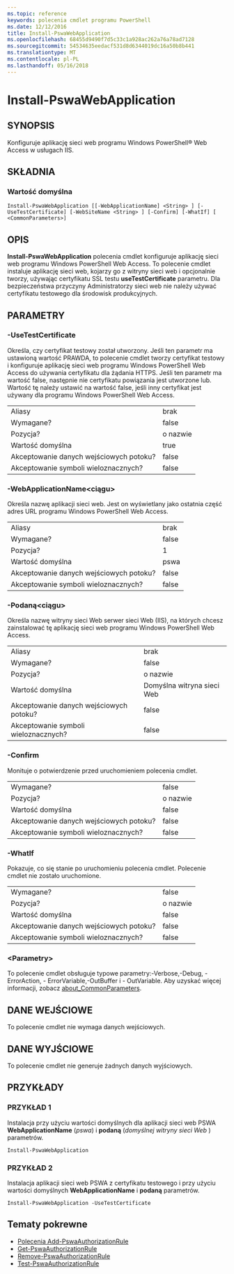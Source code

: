 ```yaml
---
ms.topic: reference
keywords: polecenia cmdlet programu PowerShell
ms.date: 12/12/2016
title: Install-PswaWebApplication
ms.openlocfilehash: 68455d9490f7d5c33c1a928ac262a76a78ad7128
ms.sourcegitcommit: 54534635eedacf531d8d6344019dc16a50b8b441
ms.translationtype: MT
ms.contentlocale: pl-PL
ms.lasthandoff: 05/16/2018
---
```

# <a name="install-pswawebapplication"></a>Install-PswaWebApplication

## <a name="synopsis"></a>SYNOPSIS

Konfiguruje aplikację sieci web programu Windows PowerShell® Web Access w usługach IIS.

## <a name="syntax"></a>SKŁADNIA

### <a name="default"></a>Wartość domyślna
```
Install-PswaWebApplication [[-WebApplicationName] <String> ] [-UseTestCertificate] [-WebSiteName <String> ] [-Confirm] [-WhatIf] [ <CommonParameters>]
```

## <a name="description"></a>OPIS

**Install-PswaWebApplication** polecenia cmdlet konfiguruje aplikację sieci web programu Windows PowerShell Web Access. To polecenie cmdlet instaluje aplikację sieci web, kojarzy go z witryny sieci web i opcjonalnie tworzy, używając certyfikatu SSL testu **useTestCertificate** parametru. Dla bezpieczeństwa przyczyny Administratorzy sieci web nie należy używać certyfikatu testowego dla środowisk produkcyjnych.

## <a name="parameters"></a>PARAMETRY

### <a name="-usetestcertificate"></a>-UseTestCertificate

Określa, czy certyfikat testowy został utworzony. Jeśli ten parametr ma ustawioną wartość PRAWDA, to polecenie cmdlet tworzy certyfikat testowy i konfiguruje aplikację sieci web programu Windows PowerShell Web Access do używania certyfikatu dla żądania HTTPS. Jeśli ten parametr ma wartość false, następnie nie certyfikatu powiązania jest utworzone lub. Wartość tę należy ustawić na wartość false, jeśli inny certyfikat jest używany dla programu Windows PowerShell Web Access.

|||
|-|-|
| Aliasy                              | brak                                 |
| Wymagane?                            | false                                |
| Pozycja?                            | o nazwie                                |
| Wartość domyślna                        | true                                 |
| Akceptowanie danych wejściowych potoku?               | false                                |
| Akceptowanie symboli wieloznacznych?          | false                                |

### <a name="-webapplicationnameltstringgt"></a>-WebApplicationName&lt;ciągu&gt;

Określa nazwę aplikacji sieci web. Jest on wyświetlany jako ostatnia część adres URL programu Windows PowerShell Web Access.

|||
|-|-|
| Aliasy                              | brak                                 |
| Wymagane?                            | false                                |
| Pozycja?                            | 1                                    |
| Wartość domyślna                        | pswa                                 |
| Akceptowanie danych wejściowych potoku?               | false                                |
| Akceptowanie symboli wieloznacznych?          | false                                |

### <a name="-websitenameltstringgt"></a>-Podaną&lt;ciągu&gt;

Określa nazwę witryny sieci Web serwer sieci Web (IIS), na których chcesz zainstalować tę aplikację sieci web programu Windows PowerShell Web Access.

|||
|-|-|
| Aliasy                              | brak                                 |
| Wymagane?                            | false                                |
| Pozycja?                            | o nazwie                                |
| Wartość domyślna                        | Domyślna witryna sieci Web                     |
| Akceptowanie danych wejściowych potoku?               | false                                |
| Akceptowanie symboli wieloznacznych?          | false                                |

### <a name="-confirm"></a>-Confirm

Monituje o potwierdzenie przed uruchomieniem polecenia cmdlet.

|||
|-|-|
| Wymagane?                            | false                                |
| Pozycja?                            | o nazwie                                |
| Wartość domyślna                        | false                                |
| Akceptowanie danych wejściowych potoku?               | false                                |
| Akceptowanie symboli wieloznacznych?          | false                                |

### <a name="-whatif"></a>-WhatIf

Pokazuje, co się stanie po uruchomieniu polecenia cmdlet.
Polecenie cmdlet nie zostało uruchomione.

|||
|-|-|
| Wymagane?                            | false                                |
| Pozycja?                            | o nazwie                                |
| Wartość domyślna                        | false                                |
| Akceptowanie danych wejściowych potoku?               | false                                |
| Akceptowanie symboli wieloznacznych?          | false                                |

### <a name="ltcommonparametersgt"></a>&lt;Parametry&gt;

To polecenie cmdlet obsługuje typowe parametry:-Verbose,-Debug, - ErrorAction, - ErrorVariable,-OutBuffer i - OutVariable.
Aby uzyskać więcej informacji, zobacz [about_CommonParameters](http://go.microsoft.com/fwlink/p/?LinkID=113216).

## <a name="inputs"></a>DANE WEJŚCIOWE

To polecenie cmdlet nie wymaga danych wejściowych.

## <a name="outputs"></a>DANE WYJŚCIOWE

To polecenie cmdlet nie generuje żadnych danych wyjściowych.

## <a name="examples"></a>PRZYKŁADY

### <a name="example-1"></a>PRZYKŁAD 1

Instalacja przy użyciu wartości domyślnych dla aplikacji sieci web PSWA **WebApplicationName** (*pswa*) i **podaną** (*domyślnej witryny sieci Web* ) parametrów.

```
Install-PswaWebApplication
```

### <a name="example-2"></a>PRZYKŁAD 2

Instalacja aplikacji sieci web PSWA z certyfikatu testowego i przy użyciu wartości domyślnych **WebApplicationName** i **podaną** parametrów.

```
Install-PswaWebApplication -UseTestCertificate
```

## <a name="related-topics"></a>Tematy pokrewne

- [Polecenia Add-PswaAuthorizationRule](add-pswaauthorizationrule.md)
- [Get-PswaAuthorizationRule](get-pswaauthorizationrule.md)
- [Remove-PswaAuthorizationRule](remove-pswaauthorizationrule.md)
- [Test-PswaAuthorizationRule](test-pswaauthorizationrule.md)